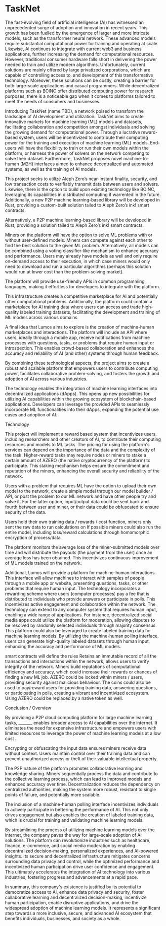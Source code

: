 # TaskNet

The fast-evolving field of artificial intelligence (AI) has witnessed an unprecedented surge of adoption and innovation in recent years. This growth has been fuelled by the emergence of larger and more intricate models, such as the transformer neural network. These advanced models require substantial computational power for training and operating at scale. Likewise, AI continues to integrate with current web3 and business applications, further increasing the demand for computational resources. However, traditional consumer hardware falls short in delivering the power needed to train and utilize modern algorithms. Unfortunately, current solutions are mainly offered by large privatized corporations, which are capable of controlling access to, and development of this transformative technology. Moreover, these solutions can be costly, creating a barrier for both large-scale applications and casual programmers. While decentralized platforms such as BOINC offer distributed computing power for research purposes, there is a noticeable gap when it comes to platforms tailored to meet the needs of consumers and businesses.

Introducing TaskNet (name TBD), a network poised to transform the landscape of AI development and utilization. TaskNet aims to create innovative markets for machine learning (ML) models and datasets, facilitating collaboration and competition amongst individuals and solving the growing demand for computational power. Through a lucrative reward-based system, users will be incentivized to contribute their computing power for the training and execution of machine learning (ML) models. End-users will have the flexibility to train or run their own models within the platform, or harness the power of solvers on the network competing to solve their dataset. Furthermore, TaskNet proposes novel machine-to-human (M2H) interfaces aimed to enhance decentralized and automated systems, as well as the training of AI models. 

This project seeks to utilize Aleph Zero’s near-instant finality, security, and low transaction costs to verifiably transmit data between users and solvers. Likewise, there is the option to build upon existing technology like BOINC, leveraging its capabilities in distributed computing if warrented in the future. Additionally, a new P2P machine learning-based library will be developed in Rust, providing a custom-built solution tailed to Aleph Zero’s ink! smart contracts. 

Alternatively, a P2P machine learning-based library will be developed in Rust, providing a solution tailed to Aleph Zero’s ink! smart contracts. 

Miners on the platform will have the option to solve ML problems with or without user-defined models. Miners can compete against each other to find the best solution to the given ML problem. Alternatively, all models can be combined using a voting classifier-like mechanism to enhance accuracy and performance. Users may already have models as well and only require on-demand access to their execution, in which case miners would only need to download and run a particular algorithms (perhaps this solution would run at lower cost than the problem-solving market). 

The platform will provide use-friendly APIs in common programming languages, making it effortless for developers to integrate with the platform.

This infrastructure creates a competitive marketplace for AI and potentially other computational problems. Additionally, the platform could contain a marketplace for AI training data where users can access and trade high-quality labeled training datasets,  facilitating the development and training of ML models across various domains.

A final idea that Lumos aims to explore is the creation of machine-human marketplaces and interactions. The platform will include an API where users, ideally through a mobile app, receive notifications from machine processes with questions, tasks, or problems that require human input or introspection. This enables crowd-based collaboration and enhances the accuracy and reliability of AI (and other) systems through human feedback.

By combining these technological aspects, the project aims to create a robust and scalable platform that empowers users to contribute computing power, facilitates collaborative problem-solving, and fosters the growth and adoption of AI across various industries.

The technology enables the integration of machine learning interfaces into decentralized applications (dApps). This opens up new possibilities for utilizing AI capabilities within the growing ecosystem of blockchain-based applications. Developers can leverage the provided APIs to seamlessly incorporate ML functionalities into their dApps, expanding the potential use cases and adoption of AI.

Technology

This project will implement a reward based system that incentivizes users, including researchers and other creators of AI, to contribute their computing resources and models to ML tasks. The pricing for using the platform's services can depend on the importance of the data and the complexity of the task. Higher-reward tasks may require nodes or miners to stake a certain amount of AZERO (the native cryptocurrency of the platform) to participate. This staking mechanism helps ensure the commitment and reputation of the miners, enhancing the overall security and reliability of the network.

Users with a problem that requires ML have the option to upload their own model to the network, create a simple model through our model builder / API, or post the problem to our ML network and have other people try and solve it. For the latter option, input/output data could be sent back and fourth between user and miner, or their data could be obfuscated to ensure security of the data.

Users hold their own training data / rewards / cost function, miners only sent the raw data to run calculations on
If possible miners could also run the entire model, including loss/reward calculations through homomorphic encryption of process/data

The platform monitors the average loss of the miner-submitted models over time and will distribute the payouts (the payment from the user) once an average loss has been obtained. This incentivizes continuous improvement of ML models trained on the network. 

Additional, Lumos will provide a platform for machine-human interactions. This interface will allow machines to interact with samples of people through a mobile app or website, presenting questions, tasks, or other problems that require human input. The technology incorporates a rewarding scheme where users (computer processes) pay a fee that is distributed to individuals who provide answers or participate in polls. This incentivizes active engagement and collaboration within the network. The technology can extend to any computer system that requires human input, enabling a wide range of applications. For instance, decentralized social media apps could utilize the platform for moderation, allowing disputes to be resolved by randomly selected individuals through majority consensus. This platform could also be leveraged to create labeled training data for machine learning models. By utilizing the machine-human polling interface, users can generate high-quality labeled datasets through human input, enhancing the accuracy and performance of ML models.

smart contracts will define the rules
Retains an immutable record of all the transactions and interactions within the network, allows users to verify integrity of the network. Miners build reputations of computational efficiency and accuracy, which could increase their rewards or chances of finding a new ML job.
AZERO could be locked within miners / users, providing security against malicious behaviour. The coins could also be used to pay/reward users for providing training data, answering questions, or participating in polls, creating a vibrant and incentivized ecosystem. Using AZERO could be replaced by a native token as well.

Conclusion / Overview

By providing a P2P cloud computing platform for large machine learning tasks, _______ enables broader access to AI capabilities over the internet. It eliminates the need for expensive infrastructure and empowers users with limited resources to leverage the power of machine learning models at a low cost .

Encrypting or obfuscating the input data ensures miners receive data without context. Users maintain control over their training data and can prevent unauthorized access or theft of their valuable intellectual property.

The P2P nature of the platform promotes collaborative learning and knowledge sharing. Miners sequentially process the data and contribute to the collective learning process, which can lead to improved models and enhanced accuracy over time. Decentralization reduces the dependency on centralized authorities, making the system more robust, resistant to single points of failure, and potentially more scalable.

The inclusion of a machine-human polling interface incentivizes individuals to actively participate in bettering the performance of AI. This not only drives engagement but also enables the creation of labeled training data, which is crucial for training and validating machine learning models.

By streamlining the process of utilizing machine learning models over the internet, the company paves the way for large-scale adoption of AI solutions. The platform can revolutionize industries such as healthcare, finance, e-commerce, and social media moderation by enabling decentralized decision-making, personalized experiences, and AI-powered insights. Its secure and decentralized infrastructure mitigates concerns surrounding data privacy and control, while the optimized performance and incentivized human participation drive user confidence and engagement. This ultimately accelerates the integration of AI technology into various industries, fostering progress and advancements at a rapid pace.

In summary, this company's existence is justified by its potential to democratize access to AI, enhance data privacy and security, foster collaborative learning and decentralized decision-making, incentivize human participation, enable disruptive applications, and drive the widespread adoption of machine learning models. It represents a significant step towards a more inclusive, secure, and advanced AI ecosystem that benefits individuals, businesses, and society as a whole.
